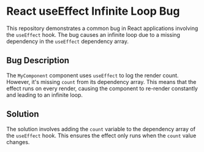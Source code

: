 # React useEffect Infinite Loop Bug

This repository demonstrates a common bug in React applications involving the `useEffect` hook.  The bug causes an infinite loop due to a missing dependency in the `useEffect` dependency array.

## Bug Description
The `MyComponent` component uses `useEffect` to log the render count. However, it's missing `count` from its dependency array. This means that the effect runs on every render, causing the component to re-render constantly and leading to an infinite loop.

## Solution
The solution involves adding the `count` variable to the dependency array of the `useEffect` hook. This ensures the effect only runs when the `count` value changes.